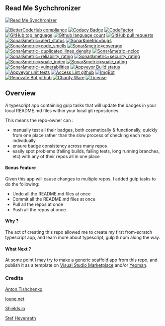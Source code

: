 ## Read Me Sychchronizer

<!--BadgesSTART-->
[![Read Me Synchronizer](https://img.shields.io/badge/-badges%20powered%20by%20Read%20Me%20Synchronizer-green.svg)](https://github.com/GregTrevellick/ReadMeSynchronizer)
<!-- Powered by https://github.com/GregTrevellick/ReadMeSynchronizer -->

[![BetterCodeHub compliance](https://bettercodehub.com/edge/badge/GregTrevellick/ReadMeSynchronizer?branch=master)](https://bettercodehub.com/results/GregTrevellick/ReadMeSynchronizer)
[![Codacy Badge](https://api.codacy.com/project/badge/Grade/47d41dfc5df74ceba32dc53ddfd00b28)](https://www.codacy.com/project/gtrevellick/ReadMeSynchronizer/dashboard?utm_source=github.com&amp;utm_medium=referral&amp;utm_content=GregTrevellick/ReadMeSynchronizer&amp;utm_campaign=Badge_Grade_Dashboard)
[![CodeFactor](https://www.codefactor.io/repository/github/GregTrevellick/ReadMeSynchronizer/badge)](https://www.codefactor.io/repository/github/GregTrevellick/ReadMeSynchronizer)
[![GitHub top language](https://img.shields.io/github/languages/top/GregTrevellick/ReadMeSynchronizer.svg)](https://github.com/GregTrevellick/ReadMeSynchronizer)
[![Github language count](https://img.shields.io/github/languages/count/GregTrevellick/ReadMeSynchronizer.svg)](https://github.com/GregTrevellick/ReadMeSynchronizer)
[![GitHub pull requests](https://img.shields.io/github/issues-pr-raw/GregTrevellick/ReadMeSynchronizer.svg)](https://github.com/GregTrevellick/ReadMeSynchronizer/pulls)
[![Sonar&metric=alert_status](https://sonarcloud.io/api/project_badges/measure?project=ReadMeSynchronizer&metric=alert_status)](https://sonarcloud.io/project/issues?id=ReadMeSynchronizer&resolved=false&types=ALERT_STATUS)
[![Sonar&metric=bugs](https://sonarcloud.io/api/project_badges/measure?project=ReadMeSynchronizer&metric=bugs)](https://sonarcloud.io/component_measures?id=ReadMeSynchronizer&resolved=false&types=BUG)
[![Sonar&metric=code_smells](https://sonarcloud.io/api/project_badges/measure?project=ReadMeSynchronizer&metric=code_smells)](https://sonarcloud.io/project/issues?id=ReadMeSynchronizer&resolved=false&types=CODE_SMELL)
[![Sonar&metric=coverage](https://sonarcloud.io/api/project_badges/measure?project=ReadMeSynchronizer&metric=coverage)](https://sonarcloud.io/component_measures?id=ReadMeSynchronizer&resolved=false&types=COVERAGE)
[![Sonar&metric=duplicated_lines_density](https://sonarcloud.io/api/project_badges/measure?project=ReadMeSynchronizer&metric=duplicated_lines_density)](https://sonarcloud.io/component_measures?id=ReadMeSynchronizer&resolved=false&types=DUPLICATED_LINES_DENSITY)
[![Sonar&metric=ncloc](https://sonarcloud.io/api/project_badges/measure?project=ReadMeSynchronizer&metric=ncloc)](https://sonarcloud.io/component_measures?id=ReadMeSynchronizer&resolved=false&types=NCLOC)
[![Sonar&metric=reliability_rating](https://sonarcloud.io/api/project_badges/measure?project=ReadMeSynchronizer&metric=reliability_rating)](https://sonarcloud.io/component_measures?id=ReadMeSynchronizer&resolved=false&types=RELIABILITY_RATING)
[![Sonar&metric=security_rating](https://sonarcloud.io/api/project_badges/measure?project=ReadMeSynchronizer&metric=security_rating)](https://sonarcloud.io/component_measures?id=ReadMeSynchronizer&resolved=false&types=SECURITY_RATING)
[![Sonar&metric=sqale_index](https://sonarcloud.io/api/project_badges/measure?project=ReadMeSynchronizer&metric=sqale_index)](https://sonarcloud.io/project/issues?id=ReadMeSynchronizer&resolved=false&types=SQALE_INDEX)
[![Sonar&metric=sqale_rating](https://sonarcloud.io/api/project_badges/measure?project=ReadMeSynchronizer&metric=sqale_rating)](https://sonarcloud.io/project/issues?id=ReadMeSynchronizer&resolved=false&types=SQALE_RATING)
[![Sonar&metric=vulnerabilities](https://sonarcloud.io/api/project_badges/measure?project=ReadMeSynchronizer&metric=vulnerabilities)](https://sonarcloud.io/project/issues?id=ReadMeSynchronizer&resolved=false&types=VULNERABILITY)
[![Appveyor Build status](https://ci.appveyor.com/api/projects/status/uy4igyamwjq51gx4?svg=true)](https://ci.appveyor.com/project/GregTrevellick/ReadMeSynchronizer)
[![Appveyor unit tests](https://img.shields.io/appveyor/tests/GregTrevellick/ReadMeSynchronizer.svg)](https://ci.appveyor.com/project/GregTrevellick/ReadMeSynchronizer/build/tests)
[![Access Lint github](https://img.shields.io/badge/a11y-checked-green.svg)](https://www.accesslint.com)
[![ImgBot](https://img.shields.io/badge/images-optimized-green.svg)](https://imgbot.net/)
[![Renovate Bot github](https://img.shields.io/badge/renovatebot-checked-green.svg)](https://renovatebot.com/)
[![Charity Ware](https://img.shields.io/badge/charity%20ware-thank%20you-brightgreen.svg)](https://github.com/GregTrevellick/MiscellaneousArtefacts/wiki/Charity-Ware)
[![License](https://img.shields.io/github/license/gittools/gitlink.svg)](/LICENSE.txt)
<!--BadgesEND-->

## Overview 

A typescript app containing gulp tasks that will update the badges in your local README.md files within your local git repositories.

This means the repo-owner can :
  - manually test all their badges, both cosmetically & functionally, quickly from one place rather than the slow process of checking each repo individually
  - ensure badge consistency across many repos
  - easily spot problems (failing builds, failing tests, long running branches, etc) with any of their repos all in one place 

#### Bonus Feature 

Given this app will cause changes to multiple repos, I added gulp tasks to do the following:

  - Undo all the README.md files at once
  - Commit all the README.md files at once
  - Pull all the repos at once
  - Push all the repos at once

#### Why ?

The act of creating this repo allowed me to create my first from-scratch typescript app, and learn more about typescript, gulp & npm along the way.

#### What Next ?

At some point I may try to make a generic scaffold app from this repo, and publish it as a template on [Visual Studio Marketplace](https://marketplace.visualstudio.com/vs) and/or [Yeoman](http://yeoman.io/).

### Credits

[Anton Tishchenko](https://sagittarius.agency/blog/cicd-for-your-sitecore-pet-project-using-appveyor)

[loune.net](https://loune.net/2011/02/match-any-character-including-new-line-in-javascript-regexp/)

[Shields.io](https://shields.io/#/)


[Stef Heyenrath](https://medium.com/@stef.heyenrath/how-to-fix-sonarcloud-issue-in-a-github-pr-when-using-appveyor-integration-8909b49406b4)

